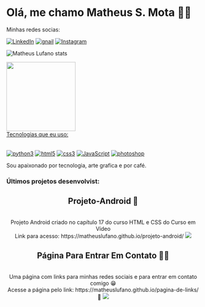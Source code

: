 <h1> Olá, me chamo Matheus S. Mota 🖖🏼</h1>
Minhas redes socias:

<a href="https://www.linkedin.com/in/matheus-santos-mota-ab35b0283/" target="_blank">![LinkedIn](https://img.shields.io/badge/LinkedIn-0077B5?style=for-the-badge&logo=linkedin&logoColor=white
)</a>
<a href="mailto:matheuslufano93@gmail.com" target="_blank">![gnail](https://img.shields.io/badge/Gmail-D14836?style=for-the-badge&logo=gmail&logoColor=white
)</a>
<a href="https://www.instagram.com/mateu.py/">
    ![Instagram](https://img.shields.io/badge/Instagram-E4405F?style=for-the-badge&logo=instagram&logoColor=white)
</a>


![Matheus Lufano stats](https://github-readme-stats.vercel.app/api?username=Matheuslufano&show_icons=true&theme=radical)
<div>
<a href="https://github.com/seu-usuário-aqui">
<img loading="lazy" height="180em" src="https://github-readme-stats.vercel.app/api/top-langs/?username=Matheuslufano&layout=compact&langs_count=7&theme=dracula"/>
</div>
Tecnologias que eu uso:

<dive style="display:inline_block"><br/>
    <a href="https://github.com/matheuslufano/Curso-de-Python"> <img align="center" alt="python3" src="https://img.shields.io/badge/Python-3776AB?style=for-the-badge&logo=python&logoColor=white"></a>
    <a href="https://github.com/matheuslufano/Curso-HTML5-CSS3#readme"><img align="center" alt="html5" src="https://img.shields.io/badge/HTML5-E34F26?style=for-the-badge&logo=html5&logoColor=white" ></a>
    <a href="https://github.com/matheuslufano/Curso-HTML5-CSS3"> <img align="center" alt="css3" src="https://img.shields.io/badge/CSS3-1572B6?style=for-the-badge&logo=css3&logoColor=white"></a>
    <a href="https://github.com/matheuslufano/Curso-JavaScript"> <img align="center" alt="JavaScript" src="https://img.shields.io/badge/JavaScript-F7DF1E?style=for-the-badge&logo=javascript&logoColor=black"></a>
    <a href="mailto:matheuslufano93@gmail.com"> <img align="center" alt="photoshop" src="https://img.shields.io/badge/Adobe%20Photoshop-31A8FF?style=for-the-badge&logo=Adobe%20Photoshop&logoColor=black"></a>
</dive> 

Sou apaixonado por tecnologia, arte grafica e por café.
<h3>Últimos projetos desenvolvist: </h3>

<h2 align="center">Projeto-Android 🤖</h2>

<div align="center"> <br>
    Projeto Android criado no capítulo 17 do curso HTML e CSS do Curso em Vídeo <br>
    Link para acesso: https://matheuslufano.github.io/projeto-android/
 <img src="https://user-images.githubusercontent.com/149171375/285054496-28f4016a-073a-42ae-bec5-0e4a19bda557.png" >   
</div>

<h2 align="center">Página Para Entrar Em Contato 👤📱 </h2>

<div align="center"> <br>
    Uma página com links para minhas redes sociais e para entrar em contato comigo 😁 <br>
    Acesse a página pelo link: https://matheuslufano.github.io/pagina-de-links/ 🔗
 <img src="https://github.com/matheuslufano/Matheuslufano/assets/149171375/04a60e52-cf1e-4142-a681-c0716352d71d" >   
</div>
